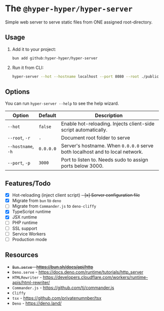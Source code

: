 # The `@hyper-hyper/hyper-server`

Simple web server to serve static files from ONE assigned root-directory.

## Usage

1. Add it to your project:

    ```sh
    bun add github:hyper-hyper/hyper-server
    ```

2. Run it from CLI:

    ```sh
    hyper-server --hot --hostname localhost --port 8080 --root ./public
    ```

## Options

You can run `hyper-server --help` to see the help wizard.

| Option | Default  | Description
| - | - | -
| `--hot` | `false` | Enable hot-reloading. Injects client-side script automatically.
| `--root`, `-r` | `.` | Document root folder to serve
| `--hostname`, `-h` | `0.0.0.0` | Server's hostname. When `0.0.0.0` serve both localhost and to local network.
| `--port`, `-p` | `3000` | Port to listen to. Needs sudo to assign ports below 3000.

## Features/Todo

- [x] Hot-reloading (inject client script)
~~- [x] Server configuration file~~
- [x] Migrate from `bun` to `deno`
- [ ] Migrate from `Commander.js` to `deno-cliffy`
- [x] TypeScript runtime
- [x] JSX runtime
- [ ] PHP runtime
- [ ] SSL support
- [ ] Service Workers
- [ ] Production mode

## Resources

* ~~`Bun.serve` - <https://bun.sh/docs/api/http>~~
* `Deno.serve` - <https://docs.deno.com/runtime/tutorials/http_server>
* `HTMLRewriter` - <https://developers.cloudflare.com/workers/runtime-apis/html-rewriter/>
* `Commander.js` - <https://github.com/tj/commander.js>
* `Cliffy`
* `tsx` - <https://github.com/privatenumnber/tsx>
* `Deno` - <https://deno.land/>


